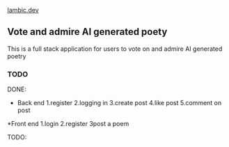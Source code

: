 [Iambic.dev](https://iambic.dev)

## Vote and admire AI generated poety

This is a full stack application for users to vote on and admire AI generated poetry

### TODO

DONE:

- Back end
  1.register
  2.logging in
  3.create post
  4.like post
  5.comment on post

\*Front end
1.login
2.register
3post a poem

TODO:
